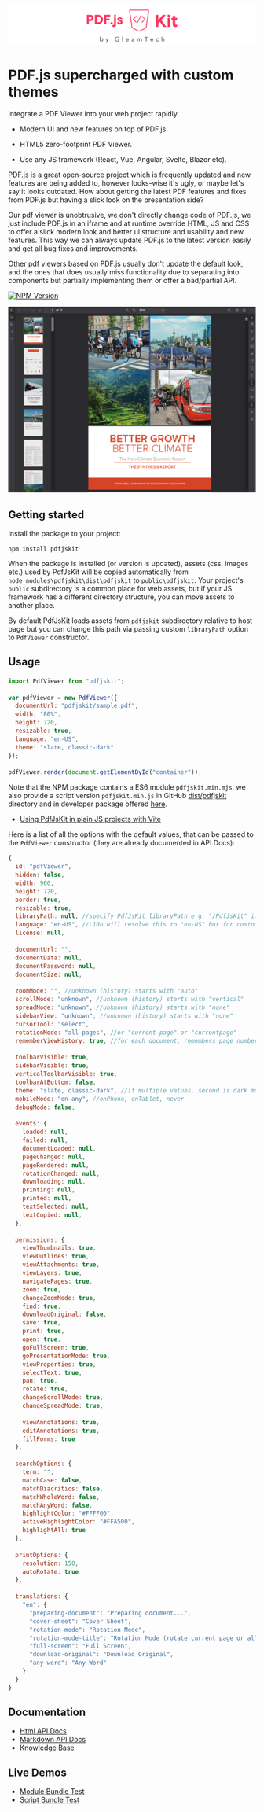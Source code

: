 ![PdfJsKit Logo](https://raw.githubusercontent.com/GleamTech/PdfJsKit/master/images/logo-wide.svg "PdfJsKit Logo")

# PDF.js supercharged with custom themes

Integrate a PDF Viewer into your web project rapidly.

*   Modern UI and new features on top of PDF.js.

*   HTML5 zero-footprint PDF Viewer.

*   Use any JS framework (React, Vue, Angular, Svelte, Blazor etc).

PDF.js is a great open-source project which is frequently updated and new features are being added to, however looks-wise it's ugly, or maybe let's say it looks outdated. How about getting the latest PDF features and fixes from PDF.js but having a slick look on the presentation side?

Our pdf viewer is unobtrusive, we don't directly change code of PDF.js, we just include PDF.js in an iframe and at runtime override HTML, JS and CSS to offer a slick modern look and better ui structure and usability and new features. This way we can always update PDF.js to the latest version easily and get all bug fixes and improvements.

Other pdf viewers based on PDF.js usually don't update the default look, and the ones that does usually miss functionality due to separating into components but partially implementing them or offer a bad/partial API.

[![NPM Version](https://img.shields.io/npm/v/pdfjskit?style=for-the-badge)](https://www.npmjs.com/package/pdfjskit)

![PDF.js Custom Themes](https://raw.githubusercontent.com/GleamTech/PdfJsKit/master/images/pdf-js-custom-themes.png "PDF.js Custom Themes")

## Getting started

Install the package to your project:

```console
npm install pdfjskit
```

When the package is installed (or version is updated), assets (css, images etc.) used by PdfJsKit will be copied automatically from `node_modules\pdfjskit\dist\pdfjskit` to `public\pdfjskit`.
Your project's `public` subdirectory is a common place for web assets, but if your JS framework has a different directory structure, you can move assets to another place.

By default PdfJsKit loads assets from `pdfjskit` subdirectory relative to host page but you can change this path via passing custom `libraryPath` option to `PdfViewer` constructor.

## Usage

```js
import PdfViewer from "pdfjskit";

var pdfViewer = new PdfViewer({
  documentUrl: "pdfjskit/sample.pdf",
  width: "80%",
  height: 720,
  resizable: true,
  language: "en-US",
  theme: "slate, classic-dark"
});

pdfViewer.render(document.getElementById("container"));
```

Note that the NPM package contains a ES6 module `pdfjskit.min.mjs`, we also provide a script version `pdfjskit.min.js` in GitHub [dist/pdfjskit](https://github.com/GleamTech/PdfJsKit/tree/main/dist/pdfjskit) directory and in developer package offered [here](https://www.pdfjskit.com/try).

- [Using PdfJsKit in plain JS projects with Vite](https://github.com/GleamTech/PdfJsKit/tree/main/examples/pdfjskit-vite-example)

Here is a list of all the options with the default values, that can be passed to the `PdfViewer` constructor (they are already documented in API Docs):
```js
{
  id: "pdfViewer",
  hidden: false,
  width: 960,
  height: 720,
  border: true,
  resizable: true,
  libraryPath: null, //specify PdfJsKit libraryPath e.g. "/PdfJsKit" if not specified directory of current calling script will be used
  language: "en-US", //L10n will resolve this to "en-US" but for custom translations we use generic culture "en"
  license: null,

  documentUrl: "",
  documentData: null,
  documentPassword: null,
  documentSize: null,

  zoomMode: "", //unknown (history) starts with "auto"
  scrollMode: "unknown", //unknown (history) starts with "vertical"
  spreadMode: "unknown", //unknown (history) starts with "none"
  sidebarView: "unknown", //unknown (history) starts with "none"
  cursorTool: "select",
  rotationMode: "all-pages", //or "current-page" or "currentpage"
  rememberViewHistory: true, //for each document, remembers page number, zoom level, scroll position, rotation, sidebarView, scrollMode, spreadMode

  toolbarVisible: true,
  sidebarVisible: true,
  verticalToolbarVisible: true,
  toolbarAtBottom: false,
  theme: "slate, classic-dark", //if multiple values, second is dark mode (auto switched)
  mobileMode: "on-any", //onPhone, onTablet, never
  debugMode: false,

  events: {
    loaded: null,
    failed: null,
    documentLoaded: null,
    pageChanged: null,
    pageRendered: null,
    rotationChanged: null,
    downloading: null,
    printing: null,
    printed: null,
    textSelected: null,
    textCopied: null,
  },

  permissions: {
    viewThumbnails: true,
    viewOutlines: true,
    viewAttachments: true,
    viewLayers: true,
    navigatePages: true,
    zoom: true,
    changeZoomMode: true,
    find: true,
    downloadOriginal: false,
    save: true,
    print: true,
    open: true,
    goFullScreen: true,
    goPresentationMode: true,
    viewProperties: true,
    selectText: true,
    pan: true,
    rotate: true,
    changeScrollMode: true,
    changeSpreadMode: true,

    viewAnnotations: true,
    editAnnotations: true,
    fillForms: true
  },

  searchOptions: {
    term: "",
    matchCase: false,
    matchDiacritics: false,
    matchWholeWord: false,
    matchAnyWord: false,
    highlightColor: "#FFFF00",
    activeHighlightColor: "#FFA500",
    highlightAll: true
  },

  printOptions: {
    resolution: 150,
    autoRotate: true
  },

  translations: {
    "en": {
      "preparing-document": "Preparing document...",
      "cover-sheet": "Cover Sheet",
      "rotation-mode": "Rotation Mode",
      "rotation-mode-title": "Rotation Mode (rotate current page or all pages)",
      "full-screen": "Full Screen",
      "download-original": "Download Original",
      "any-word": "Any Word"
    }
  }
}
```

## Documentation

- [Html API Docs](https://gleamtech.github.io/PdfJsKit/dist/docs/)
- [Markdown API Docs](https://github.com/GleamTech/PdfJsKit/blob/main/APIDocs.md)
- [Knowledge Base](https://github.com/GleamTech/PdfJsKit/wiki)

## Live Demos

- [Module Bundle Test](https://gleamtech.github.io/PdfJsKit/dist/test-module.html)
- [Script Bundle Test](https://gleamtech.github.io/PdfJsKit/dist/test-script.html)

